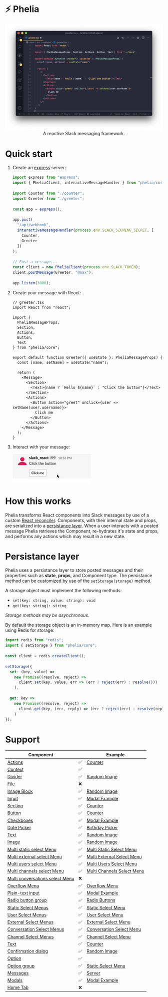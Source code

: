# ⚡ Phelia

<p align="center">
  <img src="/screenshots/screenshot1.png">
A reactive Slack messaging framework.
</p>

# Quick start

1. Create an [express](https://expressjs.com) server:

   ```ts
   import express from "express";
   import { PheliaClient, interactiveMessageHandler } from "phelia/core";

   import Counter from "./counter";
   import Greeter from "./greeter";

   const app = express();

   app.post(
     "/api/webhook",
     interactiveMessageHandler(process.env.SLACK_SIGNING_SECRET, [
       Counter,
       Greeter
     ])
   );

   // Post a message...
   const client = new PheliaClient(process.env.SLACK_TOKEN);
   client.postMessage(Greeter, "@max");

   app.listen(3000);
   ```

2. Create your message with React:

   ```tsx
   // greeter.tsx
   import React from "react";

   import {
     PheliaMessageProps,
     Section,
     Actions,
     Button,
     Text
   } from "phelia/core";

   export default function Greeter({ useState }: PheliaMessageProps) {
     const [name, setName] = useState("name");

     return (
       <Message>
         <Section>
           <Text>{name ? `Hello ${name}` : "Click the button"}</Text>
         </Section>
         <Actions>
           <Button action="greet" onClick={user => setName(user.username)}>
             Click me
           </Button>
         </Actions>
       </Message>
     );
   }
   ```

3. Interact with your message:
   <p align="left">
     <img width="250px" src="/screenshots/screencap2.gif">
   </p>

# How this works

Phelia transforms React components into Slack messages by use of a custom [React reconciler](https://github.com/maxchehab/phelia/blob/master/src/core/reconciler.ts). Components, with their internal state and props, are serialized into a [persistance layer](#persistance-layer). When a user interacts with a posted message Phelia retrieves the Component, re-hydrates it's state and props, and performs any actions which may result in a new state.

# Persistance layer

Phelia uses a persistance layer to store posted messages and their properties such as **state**, **props**, and Component type. The persistance method can be customized by use of the `setStorage(storage)` method.

A storage object must implement the following methods:

- `set(key: string, value: string): void`
- `get(key: string): string`

_Storage methods may be asynchronous._

By default the storage object is an in-memory map. Here is an example using Redis for storage:

```ts
import redis from "redis";
import { setStorage } from "phelia/core";

const client = redis.createClient();

setStorage({
  set: (key, value) =>
    new Promise((resolve, reject) =>
      client.set(key, value, err => (err ? reject(err) : resolve()))
    ),

  get: key =>
    new Promise((resolve, reject) =>
      client.get(key, (err, reply) => (err ? reject(err) : resolve(reply)))
    )
});
```

# Support

| Component                                                                                                              |     | Example                                                                                                                  |
| ---------------------------------------------------------------------------------------------------------------------- | --- | ------------------------------------------------------------------------------------------------------------------------ |
| [Actions](https://api.slack.com/reference/block-kit/blocks#actions)                                                    | ✅  | [Counter](https://github.com/maxchehab/phelia/blob/master/src/example/counter.tsx)                                       |
| [Context](https://api.slack.com/reference/block-kit/blocks#context)                                                    | ✅  |
| [Divider](https://api.slack.com/reference/block-kit/blocks#divider)                                                    | ✅  | [Random Image](https://github.com/maxchehab/phelia/blob/master/src/example/random-image.tsx)                             |
| [File](https://api.slack.com/reference/block-kit/blocks#file)                                                          | ❌  |
| [Image Block](https://api.slack.com/reference/block-kit/blocks#image)                                                  | ✅  | [Random Image](https://github.com/maxchehab/phelia/blob/master/src/example/random-image.tsx)                             |
| [Input](https://api.slack.com/reference/block-kit/blocks#input)                                                        | ✅  | [Modal Example](https://github.com/maxchehab/phelia/blob/master/src/example/modal-example.tsx)                           |
| [Section](https://api.slack.com/reference/block-kit/blocks#section)                                                    | ✅  | [Counter](https://github.com/maxchehab/phelia/blob/master/src/example/counter.tsx)                                       |
| [Button](https://api.slack.com/reference/block-kit/block-elements#button)                                              | ✅  | [Counter](https://github.com/maxchehab/phelia/blob/master/src/example/counter.tsx)                                       |
| [Checkboxes](https://api.slack.com/reference/block-kit/block-elements#checkboxes)                                      | ✅  | [Modal Example](https://github.com/maxchehab/phelia/blob/master/src/example/modal-example.tsx)                           |
| [Date Picker](https://api.slack.com/reference/block-kit/block-elements#datepicker)                                     | ✅  | [Birthday Picker](https://github.com/maxchehab/phelia/blob/master/src/example/birthday-picker.tsx)                       |
| [Text](https://api.slack.com/reference/block-kit/composition-objects#text)                                             | ✅  | [Random Image](https://github.com/maxchehab/phelia/blob/master/src/example/random-image.tsx)                             |
| [Image](https://api.slack.com/reference/block-kit/block-elements#image)                                                | ✅  | [Random Image](https://github.com/maxchehab/phelia/blob/master/src/example/random-image.tsx)                             |
| [Multi static select Menu](https://api.slack.com/reference/block-kit/block-elements#multi_select)                      | ✅  | [Multi Static Select Menu](https://github.com/maxchehab/phelia/blob/master/src/example/multi-static-select-menu.tsx)     |
| [Multi external select Menu](https://api.slack.com/reference/block-kit/block-elements#multi_external_select)           | ✅  | [Multi External Select Menu](https://github.com/maxchehab/phelia/blob/master/src/example/multi-external-select-menu.tsx) |
| [Multi users select Menu](https://api.slack.com/reference/block-kit/block-elements#multi_users_select)                 | ✅  | [Multi Users Select Menu](https://github.com/maxchehab/phelia/blob/master/src/example/multi-users-select-menu.tsx)       |
| [Multi channels select Menu](https://api.slack.com/reference/block-kit/block-elements#multi_channels_select)           | ✅  | [Multi Channels Select Menu](https://github.com/maxchehab/phelia/blob/master/src/example/multi-channels-select-menu.tsx) |
| [Multi conversations select Menu](https://api.slack.com/reference/block-kit/block-elements#multi_conversations_select) | ❌  |
| [Overflow Menu](https://api.slack.com/reference/block-kit/block-elements#overflow)                                     | ✅  | [Overflow Menu](https://github.com/maxchehab/phelia/blob/master/src/example/overflow-menu.tsx)                           |
| [Plain-text input](https://api.slack.com/reference/block-kit/block-elements#input)                                     | ✅  | [Modal Example](https://github.com/maxchehab/phelia/blob/master/src/example/modal-example.tsx)                           |
| [Radio button group](https://api.slack.com/reference/block-kit/block-elements#radio)                                   | ✅  | [Radio Buttons](https://github.com/maxchehab/phelia/blob/master/src/example/radio-buttons.tsx)                           |
| [Static Select Menus](https://api.slack.com/reference/block-kit/block-elements#static_select)                          | ✅  | [Static Select Menu](https://github.com/maxchehab/phelia/blob/master/src/example/static-select-menu.tsx)                 |
| [User Select Menus](https://api.slack.com/reference/block-kit/block-elements#users_select)                             | ✅  | [User Select Menu](https://github.com/maxchehab/phelia/blob/master/src/example/user-select-menu.tsx)                     |
| [External Select Menus](https://api.slack.com/reference/block-kit/block-elements#external_select)                      | ✅  | [External Select Menu](https://github.com/maxchehab/phelia/blob/master/src/example/external-select-menu.tsx)             |
| [Conversation Select Menus](https://api.slack.com/reference/block-kit/block-elements#conversations_select)             | ✅  | [Conversation Select Menu](https://github.com/maxchehab/phelia/blob/master/src/example/conversations-select-menu.tsx)    |
| [Channel Select Menus](https://api.slack.com/reference/block-kit/block-elements#channels_select)                       | ✅  | [Channel Select Menu](https://github.com/maxchehab/phelia/blob/master/src/example/channels-select-menu.tsx)              |
| [Text](https://api.slack.com/reference/block-kit/composition-objects#text)                                             | ✅  | [Counter](https://github.com/maxchehab/phelia/blob/master/src/example/counter.tsx)                                       |
| [Confirmation dialog](https://api.slack.com/reference/block-kit/composition-objects#confirm)                           | ✅  | [Random Image](https://github.com/maxchehab/phelia/blob/master/src/example/random-image.tsx)                             |
| [Option](https://api.slack.com/reference/block-kit/composition-objects#option)                                         | ✅  |
| [Option group](https://api.slack.com/reference/block-kit/composition-objects#option_group)                             | ✅  | [Static Select Menu](https://github.com/maxchehab/phelia/blob/master/src/example/static-select-menu.tsx)                 |
| [Messages](https://api.slack.com/surfaces/messages)                                                                    | ✅  | [Server](https://github.com/maxchehab/phelia/blob/master/src/example/server.ts)                                          |
| [Modals](https://api.slack.com/surfaces/modals)                                                                        | ✅  | [Modal Example](https://github.com/maxchehab/phelia/blob/master/src/example/modal-example.tsx)                           |
| [Home Tab](https://api.slack.com/surfaces/tabs)                                                                        | ❌  |
